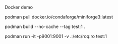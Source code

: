 Docker demo

podman pull docker.io/condaforge/miniforge3:latest

podman build --no-cache --tag test:1 .

podman run -it -p9001:9001 -v .:/etc/roq:ro test:1
